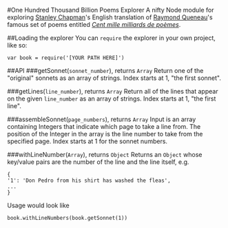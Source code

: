 #One Hundred Thousand Billion Poems Explorer
A nifty Node module for exploring [Stanley Chapman](https://en.wikipedia.org/wiki/Stanley_Chapman)'s English translation of [Raymond Queneau](https://en.wikipedia.org/wiki/Raymond_Queneau)'s famous set of poems entitled [*Cent mille milliards de poèmes*](https://en.wikipedia.org/wiki/Hundred_Thousand_Billion_Poems).

##Loading the explorer
You can `require` the explorer in your own project, like so:
```
var book = require('[YOUR PATH HERE]')
```

##API
###getSonnet(`sonnet_number`), returns `Array`
Return one of the "original" sonnets as an array of strings. Index starts at 1, "the first sonnet".

###getLines(`line_number`), returns `Array`
Return all of the lines that appear on the given `line_number` as an array of strings. Index starts at 1, "the first line".

###assembleSonnet(`page_numbers`), returns `Array`
Input is an array containing Integers that indicate which page to take a line from. The position of the Integer in the array is the line number to take from the specified page. Index starts at 1 for the sonnet numbers.

###withLineNumber(`Array`), returns `Object`
Returns an `Object` whose key/value pairs are the number of the line and the line itself, e.g.
```
{
'1': 'Don Pedro from his shirt has washed the fleas',
...
}
```

Usage would look like
```
book.withLineNumbers(book.getSonnet(1))
```
